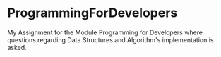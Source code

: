 # ProgrammingForDevelopers
My Assignment for the Module Programming for Developers where questions regarding Data Structures and Algorithm's implementation is asked.
